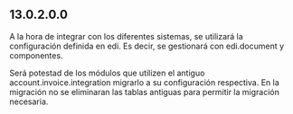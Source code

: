 ## 13.0.2.0.0

A la hora de integrar con los diferentes sistemas, se utilizará la
configuración definida en edi. Es decir, se gestionará con edi.document
y componentes.

Será potestad de los módulos que utilizen el antiguo
account.invoice.integration migrarlo a su configuración respectiva. En
la migración no se eliminaran las tablas antiguas para permitir la
migración necesaria.
